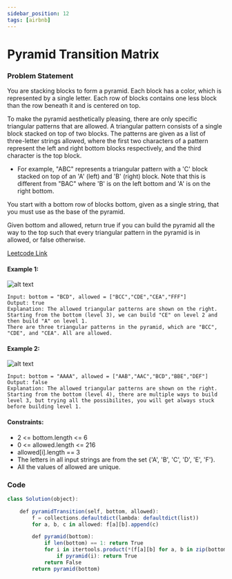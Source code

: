 ```yaml
---
sidebar_position: 12
tags: [airbnb]
---
```


# Pyramid Transition Matrix

### Problem Statement

You are stacking blocks to form a pyramid. Each block has a color, which is represented by a single letter. Each row of blocks contains one less block than the row beneath it and is centered on top.

To make the pyramid aesthetically pleasing, there are only specific triangular patterns that are allowed. A triangular pattern consists of a single block stacked on top of two blocks. The patterns are given as a list of three-letter strings allowed, where the first two characters of a pattern represent the left and right bottom blocks respectively, and the third character is the top block.

- For example, "ABC" represents a triangular pattern with a 'C' block stacked on top of an 'A' (left) and 'B' (right) block. Note that this is different from "BAC" where 'B' is on the left bottom and 'A' is on the right bottom.

You start with a bottom row of blocks bottom, given as a single string, that you must use as the base of the pyramid.

Given bottom and allowed, return true if you can build the pyramid all the way to the top such that every triangular pattern in the pyramid is in allowed, or false otherwise.

[Leetcode Link](https://leetcode.com/problems/pyramid-transition-matrix/)

#### Example 1:

![alt text](https://assets.leetcode.com/uploads/2021/08/26/pyramid1-grid.jpg)

```
Input: bottom = "BCD", allowed = ["BCC","CDE","CEA","FFF"]
Output: true
Explanation: The allowed triangular patterns are shown on the right.
Starting from the bottom (level 3), we can build "CE" on level 2 and then build "A" on level 1.
There are three triangular patterns in the pyramid, which are "BCC", "CDE", and "CEA". All are allowed.
```

#### Example 2:

![alt text](https://assets.leetcode.com/uploads/2021/08/26/pyramid2-grid.jpg)

```
Input: bottom = "AAAA", allowed = ["AAB","AAC","BCD","BBE","DEF"]
Output: false
Explanation: The allowed triangular patterns are shown on the right.
Starting from the bottom (level 4), there are multiple ways to build level 3, but trying all the possibilites, you will get always stuck before building level 1.
```

#### Constraints:

- 2 <= bottom.length <= 6
- 0 <= allowed.length <= 216
- allowed[i].length == 3
- The letters in all input strings are from the set {'A', 'B', 'C', 'D', 'E', 'F'}.
- All the values of allowed are unique.

### Code

```jsx title="Python"
class Solution(object):

    def pyramidTransition(self, bottom, allowed):
        f = collections.defaultdict(lambda: defaultdict(list))
        for a, b, c in allowed: f[a][b].append(c)

        def pyramid(bottom):
            if len(bottom) == 1: return True
            for i in itertools.product(*(f[a][b] for a, b in zip(bottom, bottom[1:]))):
                if pyramid(i): return True
            return False
        return pyramid(bottom)
```

